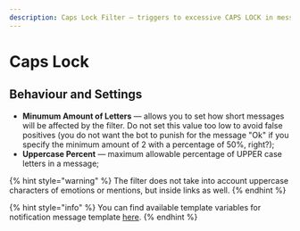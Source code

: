 ```yaml
---
description: Caps Lock Filter — triggers to excessive CAPS LOCK in messages.
---
```


# Caps Lock

## Behaviour and Settings <a id="behaviour"></a>

* **Minumum Amount of Letters** — allows you to set how short messages will be affected by the filter. Do not set this value too low to avoid false positives \(you do not want the bot to punish for the message "Ok" if you specify the minimum amount of 2 with a percentage of 50%, right?\);
* **Uppercase Percent** — maximum allowable percentage of UPPER case letters in a message;

{% hint style="warning" %}
The filter does not take into account uppercase characters of emotions or mentions, but inside links as well.
{% endhint %}

{% hint style="info" %}
You can find available template variables for notification message template [here](../message-templates/advanced/types.md).
{% endhint %}


